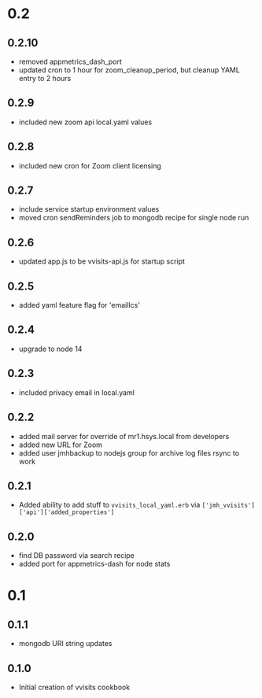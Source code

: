 # 0.2

## 0.2.10

- removed appmetrics_dash_port
- updated cron to 1 hour for zoom_cleanup_period, but cleanup YAML entry to 2 hours

## 0.2.9

- included new zoom api local.yaml values

## 0.2.8

- included new cron for Zoom client licensing

## 0.2.7

- include service startup environment values
- moved cron sendReminders job to mongodb recipe for single node run

## 0.2.6

- updated app.js to be vvisits-api.js for startup script

## 0.2.5

- added yaml feature flag for 'emailIcs'

## 0.2.4

- upgrade to node 14

## 0.2.3

- included privacy email in local.yaml

## 0.2.2

- added mail server for override of mr1.hsys.local from developers
- added new URL for Zoom
- added user jmhbackup to nodejs group for archive log files rsync to work

## 0.2.1

- Added ability to add stuff to `vvisits_local_yaml.erb` via `['jmh_vvisits']['api']['added_properties']`

## 0.2.0

- find DB password via search recipe
- added port for appmetrics-dash for node stats

# 0.1

## 0.1.1

- mongodb URI string updates

## 0.1.0

- Initial creation of vvisits cookbook